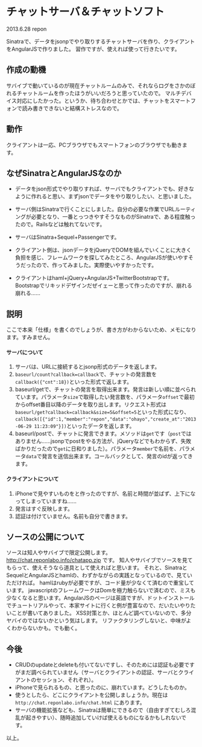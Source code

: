 # チャットサーバ＆チャットソフト
2013.6.28 repon

Sinatraで、データをjsonpでやり取りするチャットサーバを作り、クライアントをAngularJSで作りました。
習作ですが、使えれば使って行きたいです。

## 作成の動機

サバイブで動いているのが現在チャットルームのみで、それならログをさかのぼれるチャットルームを作ったほうがいいだろうと思っていたので。
マルチデバイス対応にしたかった。というか、待ち合わせとかでは、チャットをスマートフォンで読み書きできないと結構ストレスなので。

## 動作

クライアントは一応、PCブラウザでもスマートフォンのブラウザでも動きます。

## なぜSinatraとAngularJSなのか

* データをjson形式でやり取りすれば、サーバでもクライアントでも、好きなように作れると思い、まずjsonでデータをやり取りしたい、と思いました。

* サーバ側はSinatraで行くことにしました。自分の必要な作業でURLルーティングが必要となり、一番とっつきやすそうなものがSinatraで、ある程度触ったので。Railsなどは触れてないです。
* サーバはSinatra+Sequel+Passengerです。

* クライアント側は、jsonデータをjQueryでDOMを組んでいくことに大きく負担を感じ、フレームワークを探してみたところ、AngularJSが使いやすそうだったので、作ってみました。実際使いやすかったです。
* クライアントはhaml+jQuery+AngularJS+TwitterBootstrapです。Bootstrapでリキッドデザインだぜイェーと思って作ったのですが、崩れる崩れる……

## 説明

ここで本来「仕様」を書くのでしょうが、書き方がわからないため、メモになります。すみません。

#### サーバについて

1. サーバは、URLに接続するとjsonp形式のデータを返します。
1. `baseurl/count?callback=callback`で、チャットの発言数を`callback({"cnt":18})`といった形式で返します。
1. baseurl/getで、チャットの発言を取得出来ます。発言は新しい順に並べられています。パラメータ`size`で取得したい発言数を、パラメータ`offset`で最初からoffset番目以降のデータを取り出します。リクエスト形式は`baseurl/get?callback=callback&size=5&offset=5`といった形式になり、`callback([{"id":1,"member":"repon","data":"ohayo","create_at":"2013-06-29 11:23:09"}])`といったデータを返します。
1. baseurl/postで、チャットに発言できます。メソッドは`get`です（`post`ではありません……jsonpでpostをやる方法が、jQueryなどでもわからず、失敗ばかりだったので`get`に日和りました）。パラメータ`member`で名前を、パラメータ`data`で発言を送信出来ます。コールバックとして、発言のidが返ってきます。

#### クライアントについて

1. iPhoneで見やすいものをと作ったのですが、名前と時間が並ばず、上下になってしまっていますね……
1. 発言はすぐ反映します。
1. 認証は付けていません。名前も自分で書きます。

## ソースの公開について

ソースは知人やサバイブで限定公開します。
http://chat.reponlabo.info/chatapp.zip
です。
知人やサバイブでソースを見てもらって、使えそうなら道具として使えればと思います。
それと、SinatraとSequelとAngularJSとhamlの、わずかながらの実践となっているので、見ていただければ。
hamlはrubyが必要ですが、コード量が少なくて済むので重宝しています。
javascriptのフレームワークはDomを極力触らないで済むので、ミスも少なくなると思います。AngularJSのページは英語ですが、ドットインストールでチュートリアルやって、本家サイトに行くと例が豊富なので、だいたいやりたいことが書いてありました。
XSS対策とか、ほとんど調べていないので、多分ヤバイのではないかという気はします。
リファクタリングしないと、中味がよくわからないかも。でも動く。

## 今後

* CRUDのupdateとdeleteも付いてないですし、そのためには認証も必要ですがまだ調べられていません（サーバとクライアントの認証、サーバとクライアントのセッション、それぞれ）。
* iPhoneで見られるもの、と思ったのに、崩れています。どうしたものか。
* 使うとしたら、どこにクライアントを公開しましょうか。現在は ` http://chat.reponlabo.info/chat.html ` にあります。
* サーバの機能拡張なども、Sinatraは簡単にできるので（自由すぎてむしろ混乱が起きやすい）、随時追加していけば使えるものになるかもしれないです。

以上。